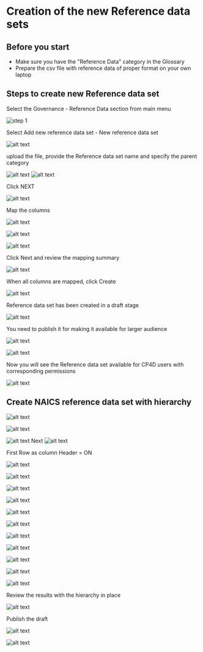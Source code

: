 # Creation of the new Reference data sets

## Before you start

- Make sure you have the "Reference Data" category in the Glossary
- Prepare the csv file with reference data of proper format on your own laptop

## Steps to create new Reference data set

Select the Governance - Reference Data section from main menu

![step 1](RD_images/rd_step1.png)

Select Add new reference data set - New reference data set

![alt text](RD_images/rd_step2.png)

upload the file, provide the Reference data set name and specify the parent category

![alt text](RD_images/rd_step3.png)
![alt text](RD_images/rd_step4.png)

Click NEXT

![alt text](RD_images/rd_step5.png)

Map the columns

![alt text](RD_images/rd_step6.png)

![alt text](RD_images/rd_step7.png)

![alt text](RD_images/rd_step8.png)

Click Next and review the mapping summary

![alt text](RD_images/rd_step9.png)

When all columns are mapped, click Create

![alt text](RD_images/rd_step10.png)

Reference data set has been created in a draft stage

![alt text](RD_images/rd_step11.png)

You need to publish it for making it available for larger audience

![alt text](RD_images/rd_step12.png)

![alt text](RD_images/rd_step13.png)

Now you will see the Reference data set available for CP4D users with corresponding permissions

![alt text](RD_images/rd_step14.png)

## Create NAICS reference data set with hierarchy

![alt text](RD_images/rd_NAICS_step01.png)

![alt text](RD_images/rd_NAICS_step02.png)

![alt text](RD_images/rd_NAICS_step03.png)
Next
![alt text](RD_images/rd_NAICS_step04.png)

First Row as column Header = ON

![alt text](RD_images/rd_NAICS_step05.png)

![alt text](RD_images/rd_NAICS_step06.png)

![alt text](RD_images/rd_NAICS_step07.png)

![alt text](RD_images/rd_NAICS_step08.png)

![alt text](RD_images/rd_NAICS_step09.png)

![alt text](RD_images/rd_NAICS_step10.png)

![alt text](RD_images/rd_NAICS_step11.png)

![alt text](RD_images/rd_NAICS_step12.png)

![alt text](RD_images/rd_NAICS_step13.png)

![alt text](RD_images/rd_NAICS_step14.png)

![alt text](RD_images/rd_NAICS_step15.png)

Review the results with the hierarchy in place

![alt text](RD_images/rd_NAICS_step16.png)

Publish the draft

![alt text](RD_images/rd_NAICS_step17.png)

![alt text](RD_images/rd_NAICS_step18.png)
